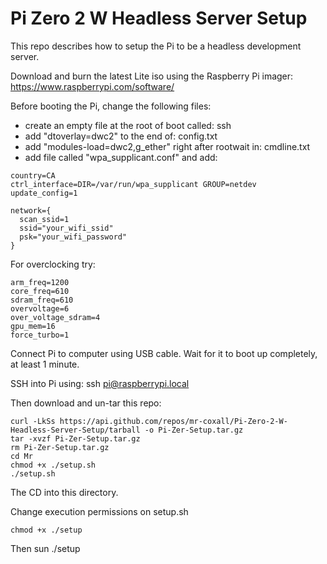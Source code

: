 # Pi Zero 2 W Headless Server Setup

This repo describes how to setup the Pi to be a headless development server.

Download and burn the latest Lite iso using the Raspberry Pi imager: https://www.raspberrypi.com/software/

Before booting the Pi, change the following files:
- create an empty file at the root of boot called: ssh
- add "dtoverlay=dwc2" to the end of: config.txt
- add "modules-load=dwc2,g_ether" right after rootwait in: cmdline.txt
- add file called "wpa_supplicant.conf" and add:
```
country=CA
ctrl_interface=DIR=/var/run/wpa_supplicant GROUP=netdev
update_config=1

network={
  scan_ssid=1
  ssid="your_wifi_ssid"
  psk="your_wifi_password"
}
```

For overclocking try:
```
arm_freq=1200
core_freq=610
sdram_freq=610
overvoltage=6
over_voltage_sdram=4
gpu_mem=16
force_turbo=1
```
Connect Pi to computer using USB cable. Wait for it to boot up completely, at least 1 minute.

SSH into Pi using: ssh pi@raspberrypi.local

Then download and un-tar this repo:
```
curl -LkSs https://api.github.com/repos/mr-coxall/Pi-Zero-2-W-Headless-Server-Setup/tarball -o Pi-Zer-Setup.tar.gz
tar -xvzf Pi-Zer-Setup.tar.gz
rm Pi-Zer-Setup.tar.gz
cd Mr
chmod +x ./setup.sh
./setup.sh
```
The CD into this directory.

Change execution permissions on setup.sh
```
chmod +x ./setup
```
Then sun ./setup